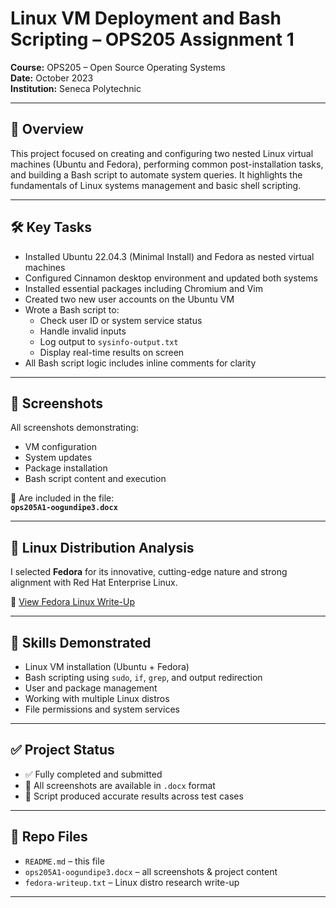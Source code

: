 # Linux VM Deployment and Bash Scripting – OPS205 Assignment 1

**Course:** OPS205 – Open Source Operating Systems  
**Date:** October 2023  
**Institution:** Seneca Polytechnic

---

## 🧠 Overview
This project focused on creating and configuring two nested Linux virtual machines (Ubuntu and Fedora), performing common post-installation tasks, and building a Bash script to automate system queries. It highlights the fundamentals of Linux systems management and basic shell scripting.

---

## 🛠️ Key Tasks
- Installed Ubuntu 22.04.3 (Minimal Install) and Fedora as nested virtual machines
- Configured Cinnamon desktop environment and updated both systems
- Installed essential packages including Chromium and Vim
- Created two new user accounts on the Ubuntu VM
- Wrote a Bash script to:
  - Check user ID or system service status
  - Handle invalid inputs
  - Log output to `sysinfo-output.txt`
  - Display real-time results on screen
- All Bash script logic includes inline comments for clarity

---

## 📸 Screenshots
All screenshots demonstrating:
- VM configuration
- System updates
- Package installation
- Bash script content and execution

📁 Are included in the file:  
**`ops205A1-oogundipe3.docx`**

---

## 📝 Linux Distribution Analysis
I selected **Fedora** for its innovative, cutting-edge nature and strong alignment with Red Hat Enterprise Linux.

📄 [View Fedora Linux Write-Up](./fedora-writeup.txt)

---

## 🧠 Skills Demonstrated
- Linux VM installation (Ubuntu + Fedora)
- Bash scripting using `sudo`, `if`, `grep`, and output redirection
- User and package management
- Working with multiple Linux distros
- File permissions and system services

---

## ✅ Project Status
- ✅ Fully completed and submitted
- 📄 All screenshots are available in `.docx` format
- 📝 Script produced accurate results across test cases

---

## 📂 Repo Files
- `README.md` – this file  
- `ops205A1-oogundipe3.docx` – all screenshots & project content  
- `fedora-writeup.txt` – Linux distro research write-up

---

